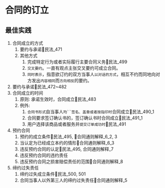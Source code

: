 # 合同的订立

## 最佳实践
1. 合同成立的方式
    1. 要约与承诺🚪民法_471
    2. 其他方式
        1. 完成特定行为或者实际履行主要合同义务🚪民法_499
        2. `交叉要约`。一直有观点主张交叉要约可成立合同。
        3. `同时表示`，指意欲订约的双方当事人`以对话的方式`，相互不约而同地向对方发出`内容相同`而`方向相反`的要约。
2. 要约与承诺🚪民法_472~482
3. 合同成立的时间
    1. 原则: 承诺生效时，合同成立🚪民法_483
    2. 例外:
        1. `合同书形式`自当事人`均``签名、盖章或者按指印时`合同成立🚪民法_490_1
        2. 合同要求签订确认书的，签订确认书时合同成立🚪民法_491_1
        3. 用户选择该商品或者服务并`提交订单成功时`🚪民法_491
4. 预约合同
    1. 预约的成立条件🚪民法_495, 🚪合同通则解释_6_2, 3
    2. 当认定为已经成立本约的情形🚪合同通则解释_6_3
    3. 违反预约合同的认定🚪民法_495, 合同通则解释_7
    4. 违反预约合同的违约责任
    5. 违反预约合同之损害赔偿责任的范围🚪合同通则解释_8
5. 缔约过失责任
    1. 缔约过失成立条件🚪民法_500, 501
    2. 合同当事人以外第三人的缔约过失责任🚪合同通则解释_5










